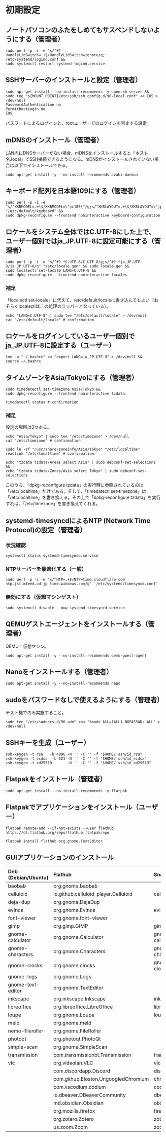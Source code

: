 # 初期設定
## ノートパソコンのふたをしめてもサスペンドしないようにする（管理者）
```
sudo perl -p -i -e 's/^#?HandleLidSwitch=.+$/HandleLidSwitch=ignore/g;' /etc/systemd/logind.conf &&
sudo systemctl restart systemd-logind.service
```

## SSHサーバーのインストールと設定（管理者）
```
sudo apt-get install --no-install-recommends -y openssh-server &&
sudo tee "${MOUNT_POINT}/etc/ssh/ssh_config.d/90-local.conf" << EOS > /dev/null
PasswordAuthentication no
PermitRootLogin no
EOS
```
パスワードによるログインと、rootユーザーでのログインを禁止する設定。

## mDNSのインストール（管理者）
LAN内にDNSサーバーがない場合、mDNSをインストールすると「ホスト名.local」でSSH接続できるようになる。mDNSがインストールされていない場合は以下でインストールできる。
```
sudo apt-get install -y --no-install-recommends avahi-daemon
```

## キーボード配列を日本語109にする（管理者）
```
sudo perl -p -i -e "s/^XKBMODEL=.+\$/XKBMODEL=\"pc105\"/g;s/^XKBLAYOUT=.+\$/XKBLAYOUT=\"jp\"/g;s/^XKBVARIANT=.+\$/XKBVARIANT=\"OADG109A\"/g" "/etc/default/keyboard" &&
sudo dpkg-reconfigure --frontend noninteractive keyboard-configuration
```

## ロケールをシステム全体ではC.UTF-8にした上で、ユーザー個別ではja_JP.UTF-8に設定可能にする（管理者）
```
sudo perl -p -i -e "s/^#? *C.UTF-8/C.UTF-8/g;s/^#? *ja_JP.UTF-8/ja_JP.UTF-8/g" "/etc/locale.gen" && sudo locale-gen &&
sudo localectl set-locale LANG=C.UTF-8 &&
sudo dpkg-reconfigure --frontend noninteractive locales
```

### 補足
「localectl set-locale」に代えて、/etc/default/localeに書き込んでもよい（おそらくlocalectlはこの処理のラッパーとなっている）。
```
echo "LANG=C.UTF-8" | sudo tee "/etc/default/locale" > /dev/null
cat "/etc/default/locale" # confirmation
```

## ロケールをログインしているユーザー個別でja_JP.UTF-8に設定する（ユーザー）
```
tee -a "~/.bashrc" << "export LANG=ja_JP.UTF-8" > /dev/null &&
source ~/.bashrc
```

## タイムゾーンをAsia/Tokyoにする（管理者）
```
sudo timedatectl set-timezone Asia/Tokyo &&
sudo dpkg-reconfigure --frontend noninteractive tzdata

timedatectl status # confirmation
```

### 補足
設定の場所は3つある。
```
echo "Asia/Tokyo" | sudo tee "/etc/timezone" > /dev/null
cat "/etc/timezone" # confirmation

sudo ln -sf "/usr/share/zoneinfo/Asia/Tokyo" "/etc/localtime"
readlink "/etc/localtime" # confirmation

echo "tzdata tzdata/Areas select Asia" | sudo debconf-set-selections &&
echo "tzdata tzdata/Zones/Asia select Tokyo" | sudo debconf-set-selections
```
このうち、「dpkg-reconfigure tzdata」の実行時に参照されているのは「/etc/localtime」だけである。そして、「timedatectl set-timezone」は「/etc/localtime」を書き換える。その上で「dpkg-reconfigure tzdata」を実行すれば、「/etc/timezone」を書き換えてくれる。

## systemd-timesyncdによるNTP (Network Time Protocol)の設定（管理者）
### 状況確認
```
systemctl status systemd-timesyncd.service
```

### NTPサーバーを最適化する（一般）
```
sudo perl -p -i -e 's/^NTP=.+$/NTP=time.cloudflare.com ntp.jst.mfeed.ad.jp time.windows.com/g' '/etc/systemd/timesyncd.conf'
```

### 無効にする（仮想マシンゲスト）
```
sudo systemctl disable --now systemd-timesyncd.service
```

## QEMUゲストエージェントをインストールする（管理者）
QEMU＝仮想マシン。
```
sudo apt-get install -y --no-install-recommends qemu-guest-agent
```

## Nanoをインストールする（管理者）
```
sudo apt-get install -y --no-install-recommends nano
```

## sudoをパスワードなしで使えるようにする（管理者）
テスト機でのみ実施すること。
```
sudo tee "/etc/sudoers.d/90-adm" <<< "%sudo ALL=(ALL) NOPASSWD: ALL" > /dev/null
```

## SSHキーを生成（ユーザー）
```
ssh-keygen -t rsa   -b 4096 -N '' -C '' -f "$HOME/.ssh/id_rsa"
ssh-keygen -t ecdsa  -b 521 -N '' -C '' -f "$HOME/.ssh/id_ecdsa"
ssh-keygen -t ed25519       -N '' -C '' -f "$HOME/.ssh/id_ed25519"
```

## Flatpakをインストール（管理者）
```
sudo apt-get install --no-install-recommends -y flatpak
```

## Flatpakでアプリケーションをインストール（ユーザー）
```
flatpak remote-add --if-not-exists --user flathub https://dl.flathub.org/repo/flathub.flatpakrepo

flatpak install flathub org.gnome.TextEditor
```

## GUIアプリケーションのインストール
|Deb (Debian/Ubuntu)|Flathub|Snapcraft|
|:----|:----|:----|
|baobab|org.gnome.baobab| |
|celluloid|io.github.celluloid_player.Celluloid|celluloid|
|deja-dup|org.gnome.DejaDup| |
|evince|org.gnome.Evince|evince|
|font-viewer|org.gnome.font-viewer| |
|gimp|org.gimp.GIMP|gimp|
|gnome-calculator|org.gnome.Calculator|gnome-calculator|
|gnome-characters|org.gnome.Characters|gnome-characters|
|gnome-clocks|org.gnome.clocks|gnome-clocks|
|gnome-logs|org.gnome.Logs| |
|gnome-text-editor|org.gnome.TextEditor| |
|inkscape|org.inkscape.Inkscape|inkscape|
|libreoffice|org.libreoffice.LibreOffice|libreoffice|
|loupe|org.gnome.Loupe|loupe|
|meld|org.gnome.meld| |
|nemo-fileroller|org.gnome.FileRoller| |
|photoqt|org.photoqt.PhotoQt| |
|simple-scan|org.gnome.SimpleScan| |
|transmission|com.transmissionbt.Transmission|transmission|
|vlc|org.videolan.VLC|vlc|
| |com.discordapp.Discord|discord|
| |com.github.Eloston.UngoogledChromium|chromium|
| |com.vscodium.codium|codium|
| |io.dbeaver.DBeaverCommunity|dbeaver-ce|
| |md.obsidian.Obsidian|obsidian|
| |org.mozilla.firefox|firefox|
| |org.zotero.Zotero|zotero-snap|
| |us.zoom.Zoom|zoom-client|
